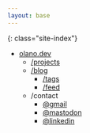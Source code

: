```yaml
---
layout: base
---
```


{: class="site-index"}
* [olano.dev](/)
  * [/projects](/projects)
  * [/blog](/blog)
    * [/tags](/blog/tags)
    * [/feed](/feed.xml)
  * /contact
    * [@gmail](mailto:facundo.olano@gmail.com)
    * [@mastodon](https://hachyderm.io/@facundoolano)
    * [@linkedin](https://www.linkedin.com/in/facundoolano/)

